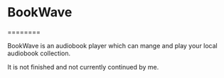 # BookWave
========

BookWave is an audiobook player which can mange and play your local audiobook collection.

It is not finished and not currently continued by me.
